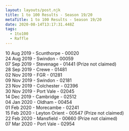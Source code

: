 ```yaml
---
layout: layouts/post.njk
title: 1 to 100 Results - Season 19/20
metaTitle: 1 to 100 Results - Season 19/20
date: 2020-08-14T13:17:31.448Z
tags:
  - 1to100
  - Raffle
---
```

10 Aug 2019 - Scunthorpe - 00020\
24 Aug 2019 - Swindon - 00059\
07 Sep 2019 - Stevenage - 01441 (Prize not claimed)\
28 Sep 2019 - Crewe - 01481\
02 Nov 2019 - FGR - 01281\
09 Nov 2019 - Swindon - 02181\
23 Nov 2019 - Colchester - 02396\
30 Nov 2019 - Port Vale - 02045\
14 Dec 2019 - Cambridge - 02512\
04 Jan 2020 - Oldham - 00454\
01 Feb 2020 - Morecambe - 02241\
15 Feb 2020 - Leyton Orient - 00547 (Prize not claimed)\
22 Feb 2020 - Mansfield - 00660 (Prize not claimed)\
07 Mar 2020 - Port Vale - 02954